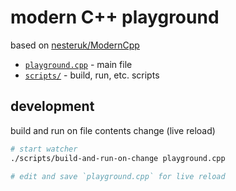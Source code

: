 # modern C++ playground

based on [nesteruk/ModernCpp](https://github.com/nesteruk/ModernCpp)

* [`playground.cpp`](playground.cpp) - main file
* [`scripts/`](scripts) - build, run, etc. scripts

## development

build and run on file contents change (live reload)

```sh
# start watcher
./scripts/build-and-run-on-change playground.cpp

# edit and save `playground.cpp` for live reload
```